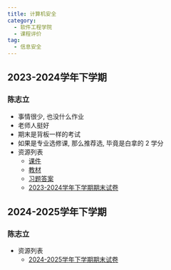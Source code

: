 ```yaml
---
title: 计算机安全
category:
  - 软件工程学院
  - 课程评价
tag:
  - 信息安全
---
```

## 2023-2024学年下学期

### 陈志立

- 事情很少, 也没什么作业
- 老师人挺好
- 期末是背板一样的考试
- 如果是专业选修课, 那么推荐选, 毕竟是白拿的 2 学分
- 资源列表
  - [课件](https://drive.vanillaaaa.org/d/SharedCourses/%E8%BD%AF%E4%BB%B6%E5%B7%A5%E7%A8%8B%E5%AD%A6%E9%99%A2/%E8%AE%A1%E7%AE%97%E6%9C%BA%E5%AE%89%E5%85%A8/%E8%AE%A1%E7%AE%97%E6%9C%BA%E5%AE%89%E5%85%A8_%E8%BD%AF%E4%BB%B6%E5%B7%A5%E7%A8%8B%E5%AD%A6%E9%99%A2_2024Spring_%E8%AF%BE%E4%BB%B6.zip?sign=kVE1IZ9V7TH9vo4nZkCXxvvHOVRVdkwmmEfvMSa8T6E=:0)
  - [教材](https://drive.vanillaaaa.org/d/SharedCourses/%E8%BD%AF%E4%BB%B6%E5%B7%A5%E7%A8%8B%E5%AD%A6%E9%99%A2/%E8%AE%A1%E7%AE%97%E6%9C%BA%E5%AE%89%E5%85%A8/%E8%AE%A1%E7%AE%97%E6%9C%BA%E5%AE%89%E5%85%A8_%E8%BD%AF%E4%BB%B6%E5%B7%A5%E7%A8%8B%E5%AD%A6%E9%99%A2_2024Spring_%E6%95%99%E6%9D%90.pdf?sign=DHcTLmtXrf7BAQSA0iYV-YS1vJAZ5ueFnwWbzIfdj-8=:0)
  - [习题答案](https://drive.vanillaaaa.org/d/SharedCourses/%E8%BD%AF%E4%BB%B6%E5%B7%A5%E7%A8%8B%E5%AD%A6%E9%99%A2/%E8%AE%A1%E7%AE%97%E6%9C%BA%E5%AE%89%E5%85%A8/%E8%AE%A1%E7%AE%97%E6%9C%BA%E5%AE%89%E5%85%A8_%E8%BD%AF%E4%BB%B6%E5%B7%A5%E7%A8%8B%E5%AD%A6%E9%99%A2_2024Spring_%E4%B9%A0%E9%A2%98%E7%AD%94%E6%A1%88.pdf?sign=qFT1OTkrB31qw7MI59YB9g1y0qMYi9LB9rL9QtYcpjk=:0)
  - [2023-2024学年下学期期末试卷](https://courses.ecnu.vanillaaaa.org/courses/软件工程学院/计算机安全/2023-2024学年下学期期末.html)
  
## 2024-2025学年下学期

### 陈志立

- 资源列表
  - [2024-2025学年下学期期末试卷](https://courses.ecnu.vanillaaaa.org/courses/软件工程学院/计算机安全/2024-2025学年下学期期末.html)
